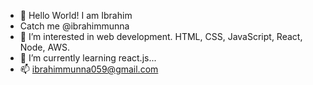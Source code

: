- 👋 Hello World! I am Ibrahim
-  Catch me @ibrahimmunna
- 👀 I’m interested in web development. HTML, CSS, JavaScript, React, Node, AWS.
- 🌱 I’m currently learning react.js...
- 📫 ibrahimmunna059@gmail.com

